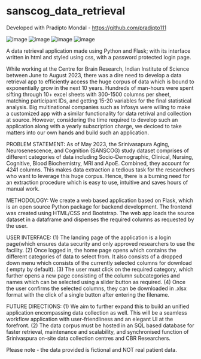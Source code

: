 # sanscog_data_retrieval

Developed with Pradipto Mondal - https://github.com/pradipto111

![image](https://github.com/suhrudp/sanscog_data_retrieval/assets/87201577/258d2e4b-11fa-426d-83bd-045e3dd8bafa)
![image](https://github.com/suhrudp/sanscog_data_retrieval/assets/87201577/6b35e81e-1697-4fc2-9553-96911585b80e)
![image](https://github.com/suhrudp/sanscog_data_retrieval/assets/87201577/3894e843-deb5-4eab-bbfe-738fef6c3af4)
![image](https://github.com/suhrudp/sanscog_data_retrieval/assets/87201577/122ea1ba-df0e-4424-8eaf-fbc70fc75f69)

A data retrieval application made using Python and Flask; with its interface written in html and styled using css, with a password protected login page.

While working at the Centre for Brain Research, Indian Institute of Science between June to August 2023, there was a dire need to develop a data retrieval app to efficiently access the huge corpus of data which is bound to exponentially grow in the next 10 years. Hundreds of man-hours were spent sifting through 10+ excel sheets with 300-1500 columns per sheet, matching participant IDs, and getting 15-20 variables for the final statistical analysis. Big multinational companies such as Infosys were willing to make a customized app with a similar functionality for data retrival and collection at source. However, considering the time required to develop such an application along with a yearly subscription charge, we deciced to take matters into our own hands and build such an application.

PROBLEM STATEMENT:
As of May 2023, the Srinivasapura Aging, Neurosenescence, and Cognition (SANSCOG) study dataset comprises of different categories of data including Socio-Demographic, Clinical, Nursing, Cognitive, Blood Biochemistry, MRI and ApoE. Combined, they account for 4241 columns. This makes data extraction a tedious task for the researchers who want to leverage this huge corpus. Hence, there is a burning need for an extraction procedure which is easy to use, intuitive and saves hours of manual work.

METHODOLOGY:
We create a web based application based on Flask, which is an open source Python package for backend development. The frontend was created using HTML/CSS and Bootstrap. The web app loads the source dataset in a dataframe and dispenses the required columns as requested by the user.

USER INTERFACE:
(1) The landing page of the application is a login page(which ensures data security and only approved researchers to use the facility.
(2) Once logged in, the home page opens which contains the different categories of data to select from. It also consists of a dropped
down menu which consists of the currently selected columns for download ( empty by default).
(3) The user must click on the required category, which further opens a new page consisting of the column subcategories and names which can be selected using a slider button as required.
(4) Once the user confirms the selected columns, they can be downloaded in .xlsx format with the click of a single button after entering the filename.

FUTURE DIRECTIONS:
(1) We aim to further expand this to build an unified application encompassing data collection as well. This will be a seamless workflow application with user-friendliness and an elegant UI at the forefront.
(2) The data corpus must be hosted in an SQL based database for faster retrieval, maintenance and scalability, and synchronised function of Srinivaspura on-site data collection centres and CBR Researchers.

Please note - the data provided is fictional and NOT real patient data.

